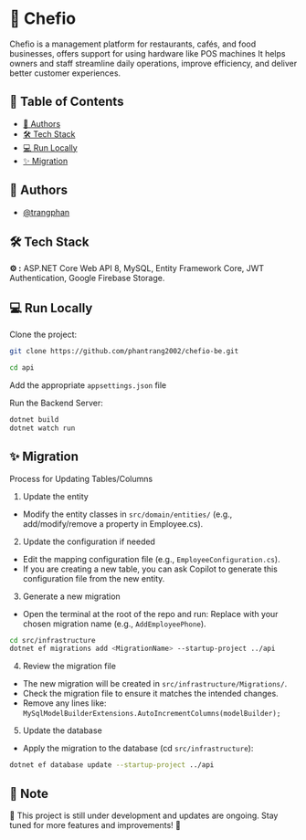 # 🚀 Chefio  

Chefio is a management platform for restaurants, cafés, and food businesses, offers support for using hardware like POS machines
It helps owners and staff streamline daily operations, improve efficiency, and deliver better customer experiences.

## 📌 Table of Contents  
- [👥 Authors](#-authors)  
- [🛠 Tech Stack](#-tech-stack)  
- [💻 Run Locally](#-run-locally)   
- [✨ Migration](#-migration)   


## 👥 Authors  
- [@trangphan](https://www.linkedin.com/in/trang-phan-35b823156/)  

## 🛠 Tech Stack   
**⚙️ :** ASP.NET Core Web API 8, MySQL, Entity Framework Core, JWT Authentication, Google Firebase Storage.

## 💻 Run Locally  

Clone the project:  

```bash
git clone https://github.com/phantrang2002/chefio-be.git
```  

```bash
cd api
```

Add the appropriate `appsettings.json` file

Run the Backend Server:  

```bash
dotnet build
dotnet watch run
``` 

## ✨ Migration
Process for Updating Tables/Columns

1. Update the entity
- Modify the entity classes in `src/domain/entities/` (e.g., add/modify/remove a property in Employee.cs).

2. Update the configuration if needed
- Edit the mapping configuration file (e.g., `EmployeeConfiguration.cs`).
- If you are creating a new table, you can ask Copilot to generate this configuration file from the new entity.

3. Generate a new migration
- Open the terminal at the root of the repo and run: Replace <MigrationName> with your chosen migration name (e.g., `AddEmployeePhone`).
```bash
cd src/infrastructure
dotnet ef migrations add <MigrationName> --startup-project ../api
```

4. Review the migration file
- The new migration will be created in `src/infrastructure/Migrations/`.
- Check the migration file to ensure it matches the intended changes.
- Remove any lines like: `MySqlModelBuilderExtensions.AutoIncrementColumns(modelBuilder);`

5. Update the database
- Apply the migration to the database (cd `src/infrastructure`):
```bash
dotnet ef database update --startup-project ../api
```

## 📢 Note  
🚧 This project is still under development and updates are ongoing. Stay tuned for more features and improvements! 🚀
